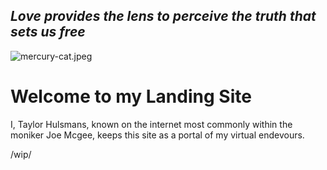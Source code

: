 ## *Love provides the lens to perceive the truth that sets us free*
![mercury-cat.jpeg](https://github.com/Joe-mcgee/joe-mcgee.github.io/blob/master/mercury-cat.png)
# Welcome to my Landing Site
I, Taylor Hulsmans, known on the internet most commonly within the moniker Joe Mcgee, keeps this site as a portal of my virtual endevours.

/wip/
